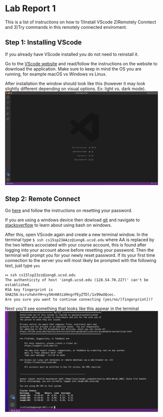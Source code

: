 # Lab Report 1
This is a list of instructions on how to 1)Install VScode 2)Remotely Conntect and 3)Try commands in this remotely connected enviroment.

## Step 1: Installing VScode
If you already have VScode installed you do not need to reinstall it. 

Go to the [VScode website](https://code.visualstudio.com) and read/follow the instructions on the website to download the application. Make sure to keep in mind the OS you are running, for example macOS vs Windows vs Linux. 

After installation the window should look like this (however it may look slightly different depending on visual options. Ex: light vs. dark mode).
![Image](https://github.com/WillDiego/cse15l-lab-reports/blob/main/Screenshot%202023-04-05%20at%204.33.35%20PM.png)

## Step 2: Remote Connect
Go [here](https://sdacs.ucsd.edu/~icc/index.php) and follow the instructions on resetting your password. 

If you are using a windows device then dowload [git](https://gitforwindows.org) and navigate to [stackoverflow](https://stackoverflow.com/questions/42606837/how-do-i-use-bash-on-windows-from-the-visual-studio-code-integrated-terminal/50527994#50527994) to learn about using bash on windows.

After this, open VScode again and create a new terminal window. In the terminal type
`$ ssh cs15sp23AAzz@ieng6.ucsd.edu`
where AA is replaced by the two letters accociated with your course account, this is found after logging into your account above before resetting your password. Then the terminal will prompt you for your newly reset password.
If its your first time connection to the server you will most likely be prompted with the following text, just type `yes`

```
⤇ ssh cs15lsp23zz@ieng6.ucsd.edu
The authenticity of host 'ieng6.ucsd.edu (128.54.70.227)' can't be established.
RSA key fingerprint is SHA256:ksruYwhnYH+sySHnHAtLUHngrPEyZTDl/1x99wUQcec.
Are you sure you want to continue connecting (yes/no/[fingerprint])? 
```

Next you'll see something that looks like this appear in the terminal
![Image](https://github.com/WillDiego/cse15l-lab-reports/blob/main/Screenshot%202023-04-05%20at%203.52.19%20PM.png)
